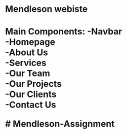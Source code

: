 <h1>Mendleson webiste <h1>

<p>Main Components:
-Navbar<br>
-Homepage<br>
-About Us<br>
-Services<br>
-Our Team<br>
-Our Projects<br>
-Our Clients<br>
-Contact Us</p>#   M e n d l e s o n - A s s i g n m e n t  
 
